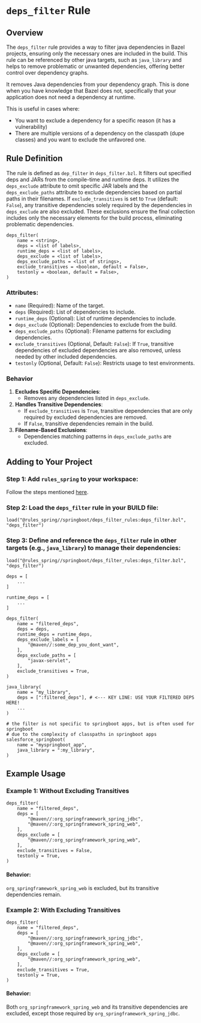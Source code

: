 # `deps_filter` Rule
## Overview
The `deps_filter` rule provides a way to filter java dependencies in Bazel projects, ensuring only the necessary ones 
are included in the build. This rule can be referenced by other java targets, such as `java_library` and helps to 
remove problematic or unwanted dependencies, offering better control over dependency graphs. 

It removes Java dependencies from your dependency graph. This is done when you have knowledge that Bazel does not, 
specifically that your application does not need a dependency at runtime.

This is useful in cases where:
- You want to exclude a dependency for a specific reason (it has a vulnerability)
- There are multiple versions of a dependency on the classpath (dupe classes) and you want to exclude the unfavored one.


## Rule Definition
The rule is defined as `dep_filter` in `deps_filter.bzl`. It filters out specified deps and JARs from the compile-time and runtime deps. It utilizes the `deps_exclude` attribute to omit specific JAR labels and the `deps_exclude_paths` attribute to exclude dependencies based on partial paths in their filenames. If `exclude_transitives` is set to `True` (default: `False`), any transitive dependencies solely required by the dependencies in `deps_exclude` are also excluded. These exclusions ensure the final collection includes only the necessary elements for the build process, eliminating problematic dependencies.

```
deps_filter(
    name = <string>,
    deps = <list of labels>,
    runtime_deps = <list of labels>,
    deps_exclude = <list of labels>,
    deps_exclude_paths = <list of strings>,
    exclude_transitives = <boolean, default = False>,
    testonly = <boolean, default = False>,
)
```


### Attributes:
- `name` (Required): Name of the target.
- `deps` (Required): List of dependencies to include.
- `runtime_deps` (Optional): List of runtime dependencies to include.
- `deps_exclude` (Optional): Dependencies to exclude from the build.
- `deps_exclude_paths` (Optional): Filename patterns for excluding dependencies.
- `exclude_transitives` (Optional, Default: `False`): If `True`, transitive dependencies of excluded dependencies are 
  also removed, unless needed by other included dependencies.
- `testonly` (Optional, Default: `False`): Restricts usage to test environments.

### Behavior
1. **Excludes Specific Dependencies**:
   - Removes any dependencies listed in `deps_exclude`.
2. **Handles Transitive Dependencies**:
   - If `exclude_transitives` is `True`, transitive dependencies that are only required by excluded dependencies are removed.
   - If `False`, transitive dependencies remain in the build.
3. **Filename-Based Exclusions**:
   - Dependencies matching patterns in `deps_exclude_paths` are excluded.


## Adding to Your Project
### Step 1: Add `rules_spring` to your workspace:
Follow the steps mentioned [here](../../README.md#loading-the-spring-rules-in-your-workspace). 

### Step 2: Load the `deps_filter` rule in your BUILD file:
```
load("@rules_spring//springboot/deps_filter_rules:deps_filter.bzl", "deps_filter")
```

### Step 3: Define and reference the `deps_filter` rule in other targets (e.g., `java_library`) to manage their dependencies:
```
load("@rules_spring//springboot/deps_filter_rules:deps_filter.bzl", "deps_filter")

deps = [
    ...
]

runtime_deps = [
    ...
]

deps_filter(
    name = "filtered_deps",
    deps = deps,
    runtime_deps = runtime_deps,
    deps_exclude_labels = [
        "@maven//:some_dep_you_dont_want",  
    ],
    deps_exclude_paths = [
        "javax-servlet",
    ],
    exclude_transitives = True,
)

java_library(
    name = "my_library",
    deps = [":filtered_deps"], # <--- KEY LINE: USE YOUR FILTERED DEPS HERE!
    ...
)

# the filter is not specific to springboot apps, but is often used for springboot
# due to the complexity of classpaths in springboot apps
salesforce_springboot(
    name = "myspringboot_app",
    java_library = ":my_library",
)

```

## Example Usage
### Example 1: Without Excluding Transitives
```
deps_filter(
    name = "filtered_deps",
    deps = [
        "@maven//:org_springframework_spring_jdbc",
        "@maven//:org_springframework_spring_web",
    ],
    deps_exclude = [
        "@maven//:org_springframework_spring_web",
    ],
    exclude_transitives = False,
    testonly = True,
)
```
#### Behavior:
`org_springframework_spring_web` is excluded, but its transitive dependencies remain.

### Example 2: With Excluding Transitives
```
deps_filter(
    name = "filtered_deps",
    deps = [
        "@maven//:org_springframework_spring_jdbc",
        "@maven//:org_springframework_spring_web",
    ],
    deps_exclude = [
        "@maven//:org_springframework_spring_web",
    ],
    exclude_transitives = True,
    testonly = True,
)
```
#### Behavior:
Both `org_springframework_spring_web` and its transitive dependencies are excluded, except those required by `org_springframework_spring_jdbc`.
